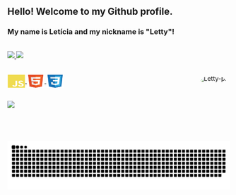 ## Hello! Welcome to my Github profile.
### My name is Letícia and my nickname is "Letty"!
<br>
<div align="left">
  <a href="https://github.com/leticiahcandido">
  <img height="200em" src="https://github-readme-stats.vercel.app/api?username=leticiahcandido&show_icons=true&theme=onedark"/>
  <img height="200em" src="https://github-readme-stats.vercel.app/api/top-langs/?username=leticiahcandido&layout=compact&langs_count=7&theme=onedark"/>
</div>
<br>
  <div style="display: inline_block"><br>
  <img align="center" alt="Letty-Js" height="30" width="40" src="https://raw.githubusercontent.com/devicons/devicon/master/icons/javascript/javascript-plain.svg">
  <img align="center" alt="Letty-HTML" height="30" width="40" src="https://raw.githubusercontent.com/devicons/devicon/master/icons/html5/html5-original.svg">
  <img align="center" alt="Letty-CSS" height="30" width="40" src="https://raw.githubusercontent.com/devicons/devicon/master/icons/css3/css3-original.svg">
  <img align="right" alt="Letty-pic" height="150" style="border-radius:50px;" src="https://share-cdn.picrew.me/shareImg/org/202203/338224_g1wGPfcu.png">
</div>
  
  ##
  
   
<div> 
  <a href="https://www.linkedin.com/in/leticiahcandido/" target="_blank"><img src="https://img.shields.io/badge/-LinkedIn-%230077B5?style=for-the-badge&logo=linkedin&logoColor=white" target="_blank"></a> 
  
  ![Snake animation](https://github.com/leticiahcandido/leticiahcandido/blob/output/github-contribution-grid-snake.svg)
 
</div>
